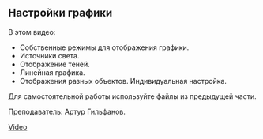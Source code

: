 ## Настройки графики

В этом видео:

- Cобственные режимы для отображения графики.
- Источники света.
- Отображение теней.
- Линейная графика.
- Отображения разных объектов. Индивидуальная настройка.

Для самостоятельной работы используйте файлы из предыдущей части.

Преподаватель: Артур Гильфанов.

[Video](https://player.softculture.cc/embed/MRG/MRG_6.21.01_L1-3_Shadows_Graphic_Mode_Shaded)
